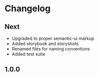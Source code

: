 # Changelog

Next 
------
* Upgraded to proper semantic-ui markup
* Added storybook and storyshots
* Renamed files for naming conventions
* Added test suite

1.0.0
------
